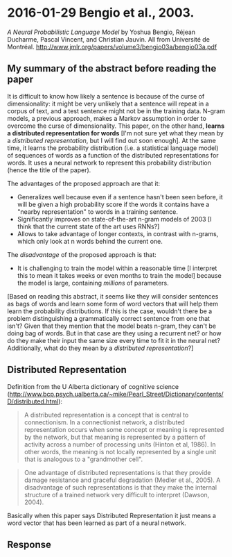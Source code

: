 # 2016-01-29 Bengio et al., 2003.
*A Neural Probabilistic Language Model* by Yoshua Bengio, Réjean Ducharme, Pascal Vincent, and Christian Jauvin. All from Université de Montréal.
http://www.jmlr.org/papers/volume3/bengio03a/bengio03a.pdf

## My summary of the abstract before reading the paper
It is difficult to know how likely a sentence is because of the curse of dimensionality: it might be very unlikely that a sentence will repeat in a corpus of text, and a test sentence might not be in the training data. N-gram models, a previous approach, makes a Markov assumption in order to overcome the curse of dimensionality. This paper, on the other hand, **learns a distributed representation for words** [I'm not sure yet what they mean by a *distributed representation*, but I will find out soon enough]. At the same time, it learns the probability distribution (i.e. a statistical language model) of sequences of words as a function of the distributed representations for words. It uses a neural network to represent this probability distribution (hence the title of the paper).

The advantages of the proposed approach are that it:

* Generalizes well because even if a sentence hasn't been seen before, it will be given a high probability score if the words it contains have a "nearby representation" to words in a training sentence.
* Significantly improves on state-of-the-art n-gram models of 2003 [I think that the current state of the art uses RNNs?]
* Allows to take advantage of longer contexts, in contrast with n-grams, which only look at n words behind the current one.

The *disadvantage* of the proposed approach is that:

* It is challenging to train the model within a reasonable time [I interpret this to mean it takes weeks or even months to train the model] because the model is large, containing *millions* of parameters.

[Based on reading this abstract, it seems like they will consider sentences as bags of words and learn some form of word vectors that will help them learn the probability distributions. If this is the case, wouldn't there be a problem distinguishing a grammatically correct sentence from one that isn't? Given that they mention that the model beats n-gram, they can't be doing bag of words. But in that case are they using a recurrent net? or how do they make their input the same size every time to fit it in the neural net? Additionally, what do they mean by a *distributed representation*?]

## Distributed Representation
Definition from the U Alberta dictionary of cognitive science (http://www.bcp.psych.ualberta.ca/~mike/Pearl_Street/Dictionary/contents/D/distributed.html):

> A distributed representation is a concept that is central to connectionism. In a connectionist network, a distributed representation occurs when some concept or meaning is represented by the network, but that meaning is represented by a pattern of activity across a number of processing units (Hinton et al, 1986). In other words, the meaning is not locally represented by a single unit that is analogous to a "grandmother cell".

> One advantage of distributed representations is that they provide damage resistance and graceful degradation (Medler et al., 2005). A disadvantage of such representations is that they make the internal structure of a trained network very difficult to interpret (Dawson, 2004).

Basically when this paper says Distributed Representation it just means a word vector that has been learned as part of a neural network.

## Response

